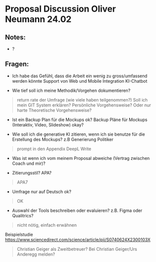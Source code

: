 # Proposal Discussion Oliver Neumann 24.02

## Notes:
- ?

## Fragen:
- Ich habe das Gefühl, dass die Arbeit ein wenig zu gross/umfassend werden könnte
Support von Web und Mobile
Integration KI-Chatbot

- Wie tief soll ich meine Methodik/Vorgehen dokumentieren?
> return rate der Umfrage (wie viele haben teilgenommen?)
Soll ich mein GIT System erklären?
Persönliche Vorgehensweise?
Oder nur harte Theoretische Vorgehensweise?

- Ist ein Backup Plan für die Mockups ok?
Backup Pläne für Mockups (Interaktiv, Video, Slideshow) okay?

- Wie soll ich die generative KI zitieren, wenn ich sie benutze für die Erstellung des Mockups? z.B Generierung Politiker
> prompt in den Appendix
> DeepL Write

- Was ist wenn ich vom meinem Proposal abweiche (Vertrag zwischen Coach und mir)?

- Zitierungsstil? APA? 
> APA7

- Umfrage nur auf Deutsch ok?
> OK

- Auswahl der Tools beschreiben oder evaluieren? z.B. Figma oder Qualitrics?
> nicht nötig, einfach erwähnen

Beispielstudie https://www.sciencedirect.com/science/article/pii/S0740624X2300103X

> Christian Geiger als Zweitbetreuer? Bei Christian Geiger/Urs Anderegg melden?